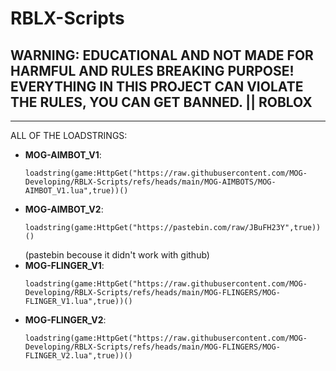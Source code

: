 # RBLX-Scripts

## WARNING: EDUCATIONAL AND NOT MADE FOR HARMFUL AND RULES BREAKING PURPOSE! EVERYTHING IN THIS PROJECT CAN VIOLATE THE RULES, YOU CAN GET BANNED. || ROBLOX

---

ALL OF THE LOADSTRINGS:

- **MOG-AIMBOT_V1**: <pre> ``loadstring(game:HttpGet("https://raw.githubusercontent.com/MOG-Developing/RBLX-Scripts/refs/heads/main/MOG-AIMBOTS/MOG-AIMBOT_V1.lua",true))()`` </pre>
- **MOG-AIMBOT_V2**: <pre> ``loadstring(game:HttpGet("https://pastebin.com/raw/JBuFH23Y",true))()`` </pre> (pastebin becouse it didn't work with github)
- **MOG-FLINGER_V1**: <pre> ``loadstring(game:HttpGet("https://raw.githubusercontent.com/MOG-Developing/RBLX-Scripts/refs/heads/main/MOG-FLINGERS/MOG-FLINGER_V1.lua",true))()`` </pre>
- **MOG-FLINGER_V2**: <pre> ``loadstring(game:HttpGet("https://raw.githubusercontent.com/MOG-Developing/RBLX-Scripts/refs/heads/main/MOG-FLINGERS/MOG-FLINGER_V2.lua",true))()`` </pre>

